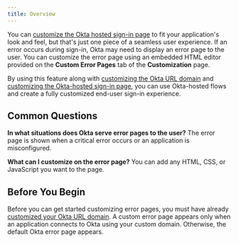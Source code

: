 ```yaml
---
title: Overview
---
```

You can [customize the Okta hosted sign-in page](/guides/custom-hosted-signin/) to fit your application's look and feel, but that's just one piece of a seamless user experience. If an error occurs during sign-in, Okta may need to display an error page to the user. You can customize the error page using an embedded HTML editor provided on the **Custom Error Pages** tab of the **Customization** page. 

By using this feature along with [customizing the Okta URL domain](/guides/custom-url-domain/) and [customizing the Okta-hosted sign-in page](/guides/custom-hosted-signin/), you can use Okta-hosted flows and create a fully customized end-user sign-in experience.

## Common Questions
**In what situations does Okta serve error pages to the user?**
The error page is shown when a critical error occurs or an application is misconfigured.  <!-- Link to Concepts: Okta-hosted functionality -->

**What can I customize on the error page?**
You can add any HTML, CSS, or JavaScript you want to the page.

## Before You Begin
Before you can get started customizing error pages, you must have already [customized your Okta URL domain](/guides/custom-url-domain/). A custom error page appears only when an application connects to Okta using your custom domain. Otherwise, the default Okta error page appears.

<NextSectionLink/>

